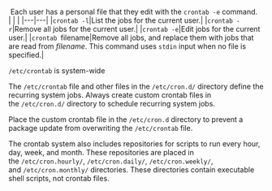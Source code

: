 
 Each user has a personal file that they edit with the `crontab -e` command.
 
|   |   |
|---|---|
|`crontab -l`|List the jobs for the current user.|
|`crontab -r`|Remove all jobs for the current user.|
|`crontab -e`|Edit jobs for the current user.|
|`crontab `filename|Remove all jobs, and replace them with jobs that are read from _filename_. This command uses `stdin` input when no file is specified.|

`/etc/crontab` is system-wide


The `/etc/crontab` file and other files in the `/etc/cron.d/` directory define the recurring system jobs. Always create custom crontab files in the `/etc/cron.d/` directory to schedule recurring system jobs.

Place the custom crontab file in the `/etc/cron.d` directory to prevent a package update from overwriting the `/etc/crontab` file.

The crontab system also includes repositories for scripts to run every hour, day, week, and month. These repositories are placed in the `/etc/cron.hourly/`, `/etc/cron.daily/`, `/etc/cron.weekly/`, and `/etc/cron.monthly/` directories. These directories contain executable shell scripts, not crontab files.

